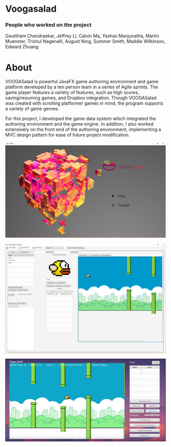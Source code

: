 # Voogasalad 

### People who worked on the project

Gouttham Chandraekar, Jeffrey Li, Calvin Ma, Yashas Manjunatha, Martin Muenster, Trishul Nagenalli, August Ning, Summer Smith, Maddie Wilkinson, Edward Zhuang

# About 
VOOGASalad is powerful JavaFX game authoring environment and game platform developed by a ten person team in a series of Agile sprints. The game player features a variety of features, such as high scores, saving/resuming games, and Dropbox integration. Though VOOGASalad was created with scrolling platformer games in mind, the program supports a variety of game genres.

For this project, I developed the game data system which integrated the authoring environment and the game engine. In addition, I also worked extensively on the front end of the authoring environment, implementing a MVC design pattern for ease of future project modification.

![](data/images/splash.PNG)

![](data/images/flappy.PNG)

![](data/images/game.PNG)

